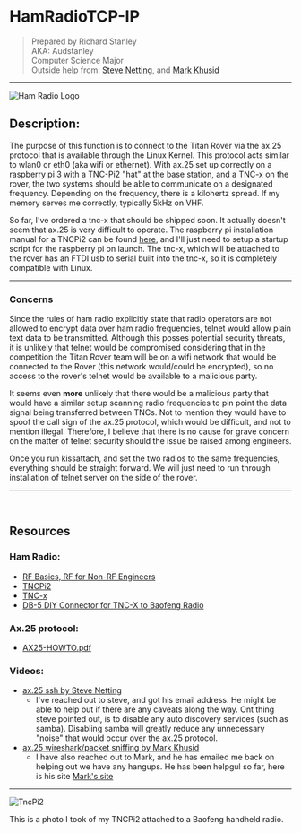 # HamRadioTCP-IP

> Prepared by Richard Stanley <br>
> AKA: Audstanley <br>
> Computer Science Major <br>
> Outside help from: [Steve Netting](http://www.m0spn.co.uk/), and [Mark Khusid](http://markkhusid.ddns.net/index.html)

-----

![Ham Radio Logo](https://upload.wikimedia.org/wikipedia/commons/thumb/2/2c/International_amateur_radio_symbol.svg/170px-International_amateur_radio_symbol.svg.png)


## Description:
The purpose of this function is to connect to the Titan Rover via the ax.25 protocol that is available through the Linux Kernel. This protocol acts similar to wlan0 or eth0 (aka wifi or ethernet). With ax.25 set up correctly on a raspberry pi 3 with a TNC-Pi2 "hat" at the base station, and a TNC-x on the rover, the two systems should be able to communicate on a designated frequency.  Depending on the frequency, there is a kilohertz spread.  If my memory serves me correctly, typically 5kHz on VHF.

So far, I've ordered a tnc-x that should be shipped soon.  It actually doesn't seem that ax.25 is very difficult to operate.  The raspberry pi installation manual for a TNCPi2 can be found [here](http://tnc-x.com/TNCPi.pdf), and I'll just need to setup a startup script for the raspberry pi on launch.  The tnc-x, which will be attached to the rover has an FTDI usb to serial built into the tnc-x, so it is completely compatible with Linux.

-----

### Concerns

Since the rules of ham radio explicitly state that radio operators are not allowed to encrypt data over ham radio frequencies, telnet would allow plain text data to be transmitted.  Although this posses potential security threats, it is unlikely that telnet would be compromised considering that in the competition the Titan Rover team will be on a wifi network that would be connected to the Rover (this network would/could be encrypted), so no access to the rover's telnet would be available to a malicious party.

It seems even **more** unlikely that there would be a malicious party that would have a similar setup scanning radio frequencies to pin point the data signal being transferred between TNCs. Not to mention they would have to spoof the call sign of the ax.25 protocol, which would be difficult, and not to mention illegal.  Therefore, I believe that there is no cause for grave concern on the matter of telnet security should the issue be raised among engineers.

Once you run kissattach, and set the two radios to the same frequencies, everything should be straight forward.  We will just need to run through installation of telnet server on the side of the rover.

-----

<br>

## Resources
### Ham Radio:

  * [RF Basics, RF for Non-RF Engineers](https://goo.gl/fMg5Dk)
  * [TNCPi2](http://tnc-x.com/TNCPi.htm)
  * [TNC-x](http://tnc-x.com/)
  * [DB-5 DIY Connector for TNC-X to Baofeng Radio](http://tnc-x.com/Baofeng.htm)

### Ax.25 protocol:
  * [AX25-HOWTO.pdf](https://goo.gl/PMm9KV)

### Videos:
  * [ax.25 ssh by Steve Netting](https://www.youtube.com/watch?v=qdayzRIPEMk)
    * I've reached out to steve, and got his email address. He might be able to help out if there are any caveats along the way. Ont thing steve pointed out, is to disable any auto discovery services (such as samba).  Disabling samba will greatly reduce any unnecessary "noise" that would occur over the ax.25 protocol.
  * [ax.25 wireshark/packet sniffing by Mark Khusid](https://www.youtube.com/watch?v=_0h3SK5m9vk)
    * I have also reached out to Mark, and he has emailed me back on helping out we have any hangups.  He has been helpgul so far, here is his site [Mark's site](http://markkhusid.ddns.net/index.html)

  -----

  ![TncPi2](http://ww2.audstanley.com:8081/cpp/photos/PiTNC2.png)

  This is a photo I took of my TNCPi2 attached to a Baofeng handheld radio.